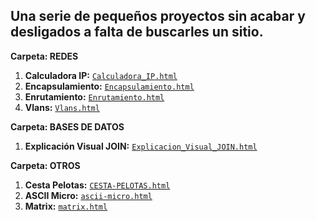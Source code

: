 ## Una serie de pequeños proyectos sin acabar y desligados a falta de buscarles un sitio.

**Carpeta: REDES**

1.  **Calculadora IP:**
    [`Calculadora_IP.html`](https://soyunomas.github.io/pequenos-proyectos/REDES/Calculadora_IP.html)
2.  **Encapsulamiento:**
    [`Encapsulamiento.html`](https://soyunomas.github.io/pequenos-proyectos/REDES/Encapsulamiento.html)
3.  **Enrutamiento:**
    [`Enrutamiento.html`](https://soyunomas.github.io/pequenos-proyectos/REDES/Enrutamiento.html)
4.  **Vlans:**
    [`Vlans.html`](https://soyunomas.github.io/pequenos-proyectos/REDES/Vlans.html)


**Carpeta: BASES DE DATOS**

1.  **Explicación Visual JOIN:**
    [`Explicacion_Visual_JOIN.html`](https://soyunomas.github.io/pequenos-proyectos/BASES%20DE%20DATOS/Explicacion_Visual_JOIN.html)
 
**Carpeta: OTROS**

1.  **Cesta Pelotas:**
    [`CESTA-PELOTAS.html`](https://soyunomas.github.io/pequenos-proyectos/OTROS/CESTA-PELOTAS.html)
2.  **ASCII Micro:**
    [`ascii-micro.html`](https://soyunomas.github.io/pequenos-proyectos/OTROS/ascii-micro.html)
3.  **Matrix:**
    [`matrix.html`](https://soyunomas.github.io/pequenos-proyectos/OTROS/matrix.html)
